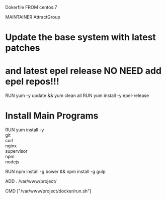 Dokerfile
FROM centos:7

MAINTAINER AttractGroup

# Update the base system with latest patches
# and latest epel release NO NEED add epel repos!!!
RUN yum -y update && yum clean all
RUN yum install -y epel-release

# Install Main Programs
RUN yum install -y \
        git \
        curl \
        nginx \
        supervisor \
        npm \
        nodejs

RUN npm install -g bower && npm install -g gulp

ADD . /var/www/project/

CMD ["/var/www/project/docker/run.sh"]